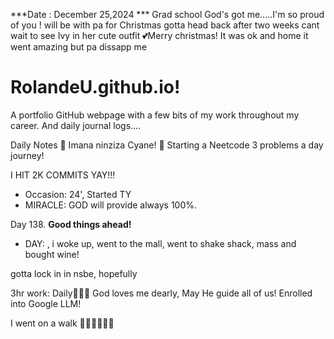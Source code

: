 ***Date : December 25,2024 *** Grad school God's got me.....I'm so proud of you !
will be with pa for Christmas gotta head back after two weeks cant wait to see Ivy in her cute outfit 💕Merry christmas! It was ok and home it went amazing but pa dissapp me
# RolandeU.github.io!

A portfolio GitHub webpage with a few bits of my work throughout my career. And daily journal logs....


Daily Notes
💚 Imana ninziza Cyane! 
💚 Starting a Neetcode 3 problems a day journey!

I HIT 2K COMMITS YAY!!!

- Occasion: 24', Started TY 
- MIRACLE: GOD will provide always 100%.

Day 138. **Good things ahead!** 
- DAY: , i woke up, went to the mall, went to shake shack, mass and bought wine!

gotta lock in in nsbe, hopefully 

3hr work: Daily💚💚💚
God loves me dearly, May He guide all of  us!
Enrolled into Google LLM! 

I went on a walk 💚💚💚💚💚💚
